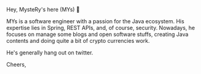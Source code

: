 Hey, MysteRy's here (MYs) 👋

MYs is a software engineer with a passion for the Java ecosystem. His expertise lies in Spring, REST APIs, and, of course, security. Nowadays, he focuses on manage some blogs and open software stuffs, creating Java contents and doing quite a bit of crypto currencies work.

He's generally hang out on twitter.

Cheers,

